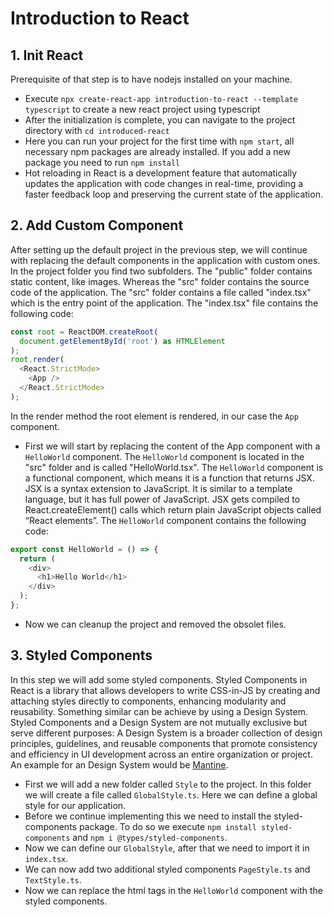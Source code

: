 # Introduction to React
## 1. Init React
Prerequisite of that step is to have nodejs installed on your machine.
- Execute `npx create-react-app introduction-to-react --template typescript` to create a new react project using typescript
- After the initialization is complete, you can navigate to the project directory with `cd introduced-react`
- Here you can run your project for the first time with `npm start`, all necessary npm packages are already installed. If you add a new package you need to run `npm install`
- Hot reloading in React is a development feature that automatically updates the application with code changes in real-time, providing a faster feedback loop and preserving the current state of the application.

## 2. Add Custom Component
After setting up the default project in the previous step, we will continue with replacing the default components in the application with custom ones. In the project folder you find two subfolders. The "public" folder contains static content, like images. Whereas the "src" folder contains the source code of the application. The "src" folder contains a file called "index.tsx" which is the entry point of the application. The "index.tsx" file contains the following code:
```javascript
const root = ReactDOM.createRoot(
  document.getElementById('root') as HTMLElement
);
root.render(
  <React.StrictMode>
    <App />
  </React.StrictMode>
);
```
In the render method the root element is rendered, in our case the `App` component.
- First we will start by replacing the content of the App component with a `HelloWorld` component. The `HelloWorld` component is located in the "src" folder and is called "HelloWorld.tsx". The `HelloWorld` component is a functional component, which means it is a function that returns JSX. JSX is a syntax extension to JavaScript. It is similar to a template language, but it has full power of JavaScript. JSX gets compiled to React.createElement() calls which return plain JavaScript objects called “React elements”. The `HelloWorld` component contains the following code:
```javascript
export const HelloWorld = () => {
  return (
    <div>
      <h1>Hello World</h1>
    </div>
  );
};
```
- Now we can cleanup the project and removed the obsolet files.

## 3. Styled Components
In this step we will add some styled components. Styled Components in React is a library that allows developers to write CSS-in-JS by creating and attaching styles directly to components, enhancing modularity and reusability. Something similar can be achieve by using a Design System. Styled Components and a Design System are not mutually exclusive but serve different purposes: A Design System is a broader collection of design principles, guidelines, and reusable components that promote consistency and efficiency in UI development across an entire organization or project. An example for an Design System would be [Mantine](https://mantine.dev/).
- First we will add a new folder called `Style` to the project. In this folder we will create a file called `GlobalStyle.ts`. Here we can define a global style for our application.
- Before we continue implementing this we need to install the styled-components package. To do so we execute `npm install styled-components` and `npm i @types/styled-components`.
- Now we can define our `GlobalStyle`, after that we need to import it in `index.tsx`.
- We can now add two additional styled components `PageStyle.ts` and `TextStyle.ts`.
- Now we can replace the html tags in the `HelloWorld` component with the styled components.
